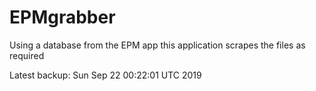 # EPMgrabber
Using a database from the EPM app this application scrapes the files as required


Latest backup: Sun Sep 22 00:22:01 UTC 2019
